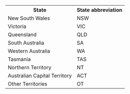 <table>
  <tr><th>State</th><th>State abbreviation</th></tr>
<tr><td>New South Wales</td><td>NSW</td></tr>
<tr><td>Victoria</td><td>VIC</td></tr>
<tr><td>Queensland</td><td>QLD</td></tr>
<tr><td>South Australia</td><td>SA</td></tr>
<tr><td>Western Australia</td><td>WA</td></tr>
<tr><td>Tasmania</td><td>TAS</td></tr>
<tr><td>Northern Territory</td><td>NT</td></tr>
<tr><td>Australian Capital Territory</td><td>ACT</td></tr>
<tr><td>Other Territories</td><td>OT</td></tr>
</table>
